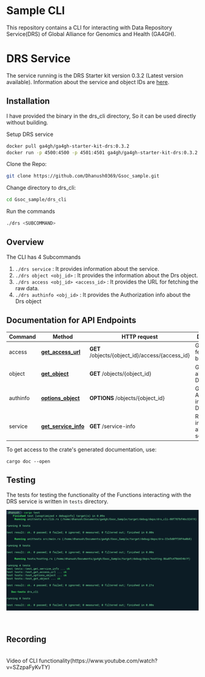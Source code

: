 # Sample CLI

This repository contains a CLI for interacting with Data Repository Service(DRS) of Global Alliance for Genomics and Health (GA4GH).

# DRS Service

The service running is the DRS Starter kit version 0.3.2 (Latest version available). Information about the service and object IDs are [here](https://starterkit.ga4gh.org/docs/starter-kit-apis/drs/drs_test_dataset).

## Installation
I have provided the binary in the drs_cli directory, So it can be used directly without building.

Setup DRS service
```bash
docker pull ga4gh/ga4gh-starter-kit-drs:0.3.2
docker run -p 4500:4500 -p 4501:4501 ga4gh/ga4gh-starter-kit-drs:0.3.2
```

Clone the Repo:
```bash
git clone https://github.com/Dhanush0369/Gsoc_sample.git
```
Change directory to drs_cli:
```bash
cd Gsoc_sample/drs_cli
```
Run the commands
```bash
./drs <SUBCOMMAND>
```

## Overview
The CLI has 4 Subcommands 

1. ```./drs service``` : It provides information about the service.
2. ```./drs object <obj_id>``` : It provides the information about the Drs object. 
3. ```./drs access <obj_id> <access_id>``` : It provides the URL for fetching the raw data. 
4. ```./drs authinfo <obj_id>``` : It provides the Authorization info about the Drs object


## Documentation for API Endpoints

Command | Method | HTTP request | Description
------------ | ------------- | ------------- | -------------
access | [**get_access_url**](docs/ObjectsApi.md#get_access_url) | **GET** /objects/{object_id}/access/{access_id} | Get a URL for fetching bytes
object | [**get_object**](docs/ObjectsApi.md#get_object) | **GET** /objects/{object_id} | Get info about a DrsObject.
authinfo | [**options_object**](docs/ObjectsApi.md#options_object) | **OPTIONS** /objects/{object_id} | Get Authorization info about a DrsObject.
service | [**get_service_info**](docs/ServiceInfoApi.md#get_service_info) | **GET** /service-info | Retrieve information about this service

To get access to the crate's generated documentation, use:

```
cargo doc --open
```

## Testing
The tests for testing the functionality of the Functions interacting with the DRS service is written in ``tests`` directory.
<br/>
<p align="center"> <img src="./screenshots/drs_tests.png"/></p>
<br/>


## Recording
<br/>
Video of CLI functionality(https://www.youtube.com/watch?v=SZzpaFyKvTY)




